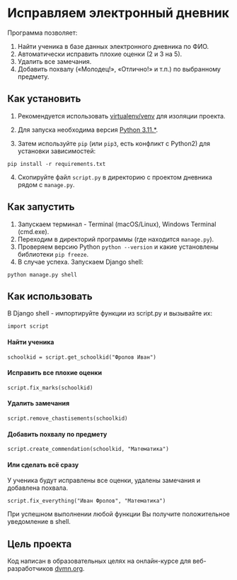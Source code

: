 # Исправляем электронный дневник

Программа позволяет:  
1. Найти ученика в базе данных электронного дневника по ФИО.  
2. Автоматически исправить плохие оценки (2 и 3 на 5).  
3. Удалить все замечания.  
4. Добавить похвалу («Молодец!», «Отлично!» и т.п.) по выбранному предмету.  

## Как установить  

1. Рекомендуется использовать [virtualenv/venv](https://docs.python.org/3/library/venv.html) для изоляции проекта. 

2. Для запуска необходима версия [Python 3.11.*](https://www.python.org/downloads/).

3. Затем используйте `pip` (или `pip3`, есть конфликт с Python2) для установки зависимостей:
```
pip install -r requirements.txt
```
4. Скопируйте файл `script.py` в директорию с проектом дневника рядом с `manage.py`.  


## Как запустить

1. Запускаем терминал - Terminal (macOS/Linux), Windows Terminal (cmd.exe).
2. Переходим в директорий программы (где находится `manage.py`).
3. Проверяем версию Python `python --version` и какие установлены библиотеки `pip freeze`.
4. В случае успеха. Запускаем Django shell: 
```
python manage.py shell
```

## Как использовать
В Django shell - импортируйте функции из script.py и вызывайте их:

```
import script
```

#### Найти ученика
```
schoolkid = script.get_schoolkid("Фролов Иван")
```

#### Исправить все плохие оценки
```
script.fix_marks(schoolkid)
```

#### Удалить замечания
```
script.remove_chastisements(schoolkid)
```

#### Добавить похвалу по предмету
```
script.create_commendation(schoolkid, "Математика")
```

#### Или сделать всё сразу
У ученика будут исправлены все оценки, удалены замечания и добавлена похвала.
```
script.fix_everything("Иван Фролов", "Математика")
```

При успешном выполнении любой функции Вы получите положительное уведомление в shell.

## Цель проекта

Код написан в образовательных целях на онлайн-курсе для веб-разработчиков [dvmn.org](https://dvmn.org/).